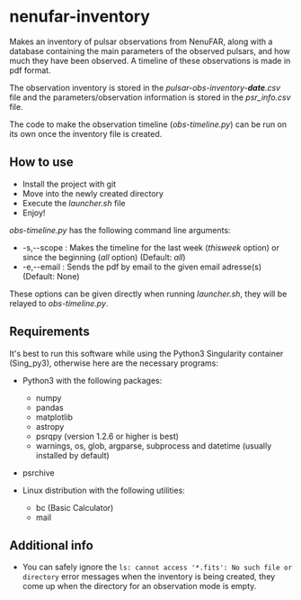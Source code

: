 # nenufar-inventory
Makes an inventory of pulsar observations from NenuFAR, along with a database containing the main parameters of the observed pulsars, and how much they have been observed. A timeline of these observations is made in pdf format.

The observation inventory is stored in the *pulsar-obs-inventory-**date**.csv* file and the parameters/observation information is stored in the *psr_info.csv* file.

The code to make the observation timeline (*obs-timeline.py*) can be run on its own once the inventory file is created. 

## How to use
* Install the project with git
* Move into the newly created directory
* Execute the *launcher.sh* file
* Enjoy!

*obs-timeline.py* has the following command line arguments:
* -s,--scope : Makes the timeline for the last week (*thisweek* option) or since the beginning (*all* option) (Default: *all*)
* -e,--email : Sends the pdf by email to the given email adresse(s) (Default: None)

These options can be given directly when running *launcher.sh*, they will be relayed to *obs-timeline.py*.

## Requirements
It's best to run this software while using the Python3 Singularity container (Sing_py3), otherwise here are the necessary programs:
* Python3 with the following packages:
  * numpy
  * pandas
  * matplotlib
  * astropy
  * psrqpy (version 1.2.6 or higher is best)
  * warnings, os, glob, argparse, subprocess and datetime (usually installed by default)

* psrchive
* Linux distribution with the following utilities:
   * bc (Basic Calculator)
   * mail

## Additional info
* You can safely ignore the ```ls: cannot access '*.fits': No such file or directory``` error messages when the inventory is being created, they come up when the directory for an observation mode is empty.
